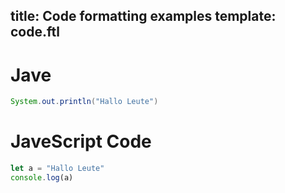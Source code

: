 title: Code formatting examples
template: code.ftl
-----


# Jave
```java
System.out.println("Hallo Leute")
```


# JaveScript Code
```javascript
let a = "Hallo Leute"
console.log(a)
```
